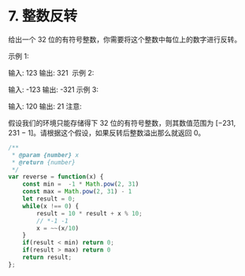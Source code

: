 # 7. 整数反转

给出一个 32 位的有符号整数，你需要将这个整数中每位上的数字进行反转。

示例 1:

输入: 123
输出: 321
 示例 2:

输入: -123
输出: -321
示例 3:

输入: 120
输出: 21
注意:

假设我们的环境只能存储得下 32 位的有符号整数，则其数值范围为 [−231,  231 − 1]。请根据这个假设，如果反转后整数溢出那么就返回 0。

```js
/**
 * @param {number} x
 * @return {number}
 */
var reverse = function(x) {
    const min =  -1 * Math.pow(2, 31)
    const max = Math.pow(2, 31) - 1
    let result = 0;
    while(x !== 0) {
        result = 10 * result + x % 10;
        // *-1 -1
        x = ~~(x/10)
    }
    if(result < min) return 0;
    if(result > max) return 0
    return result;
};

```

